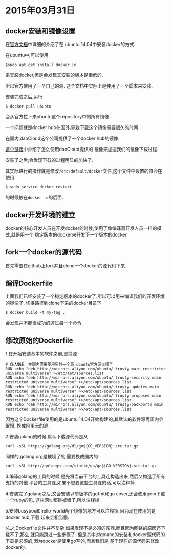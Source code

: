 2015年03月31日
=====

## docker安装和镜像设置

在[官方文档](http://docs.docker.com/installation/ubuntulinux/)中详细的介绍了在
ubuntu 14.04中安装docker的方式.

在ubuntu中,可以使用

	$sudo apt-get install docker.io
来安装docker,但是会发现其安装的版本是很低的.

所以官方使用了一个自己的源. 这个文档中实际上是使用了一个脚本来安装.

安装完成之后,运行

	$ docker pull ubuntu
会从官方拉下来ubuntu这个repository中的所有镜像.

一个问题就是docker hub在国外,导致下载这个镜像需要很久的时间.

在国内,daoCloud这个公司提供了一个docker hub的镜像.

[这个链接](https://dashboard.daocloud.io/mirror)中介绍了怎么使用daoCloud提供的
镜像来加速我们的镜像下载过程.

安装了之后,会发现下载的过程明显的加快了.

其实际进行的操作就是修改`/etc/default/docker`文件,这个文件中设置的值会在使用

	$ sudo service docker restart
的时候放在`docker -d`的后面.

## docker开发环境的建立
docker的核心开发人员在开发docker的时候,使用了像编译器开发人员一样的模式,就是用一个
稳定版本的docker来开发下一个版本的docker.

fork一个docker的源代码
---
首先需要在github上fork并且clone一个docker的源代码下来.

编译Dockerfile
---
上面我们已经安装了一个稳定版本的docker了.所以可以用来编译我们的开发环境的镜像了.
切换路径到clone下来的docker目录下

	$ docker build -t my-tag .
会发现并不能很成功的通过每一个命令.

修改原始的Dockerfile
---
1.在开始安装基本的软件之前,更换源

```
# CHANGE: 在国内需要使用另外一个源,ubuntu官方源太慢了
RUN echo "deb http://mirrors.aliyun.com/ubuntu/ trusty main restricted universe multiverse" >/etc/apt/sources.list
RUN echo "deb http://mirrors.aliyun.com/ubuntu/ trusty-security main restricted universe multiverse" >>/etc/apt/sources.list
RUN echo "deb http://mirrors.aliyun.com/ubuntu/ trusty-updates main restricted universe multiverse" >>/etc/apt/sources.list
RUN echo "deb http://mirrors.aliyun.com/ubuntu/ trusty-proposed main restricted universe multiverse" >>/etc/apt/sources.list
RUN echo "deb http://mirrors.aliyun.com/ubuntu/ trusty-backports main restricted universe multiverse" >>/etc/apt/sources.list
```
因为这个Dockerfile使用的是ubuntu 14.04开始构建的,其默认的软件源再国内会很慢,
换成阿里云的源.


2.安装golang的时候,默认下载源代码是从

	curl -sSL https://golang.org/dl/go${GO_VERSION}.src.tar.gz

同样的,golang.org是被墙了的,需要换成国内的

	curl -sSL http://golangtc.com/static/go/go${GO_VERSION}.src.tar.gz

3.编译golang的工具的时候,是先将当前平台的工具连构造出来,然后又构造了所有支持的其他
平台的工具连,如果不想要这些工具连的话,可以注释掉.

4.安装完了golang之后,又会安装以前版本的gofmt和go cover,还会使用gem下载一个ruby的包,
这些网址都是被墙了,所以注释掉.

5.安装busybox和hello-world两个镜像的地方可以注释掉,因为现在使用的是docker hub,下载
起来会相当慢.

总之,Dockerfile文件并不复杂,如果发现不是必须的东西,而且因为网络的原因还下载不了,那么
就只能跳过一些步骤了.
但是其中对golang的安装和docker源代码的下载是必须的,因为docker是使用go写的,而且我们是
基于现在的源代码来修改docker的.

